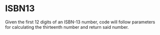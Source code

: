 # ISBN13
Given the first 12 digits of an ISBN-13 number, code will follow parameters for calculating the thirteenth number and return said number.
